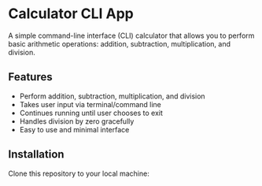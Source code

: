 # Calculator CLI App

A simple command-line interface (CLI) calculator that allows you to perform basic arithmetic operations: addition, subtraction, multiplication, and division.

## Features

- Perform addition, subtraction, multiplication, and division
- Takes user input via terminal/command line
- Continues running until user chooses to exit
- Handles division by zero gracefully
- Easy to use and minimal interface

## Installation

Clone this repository to your local machine:

